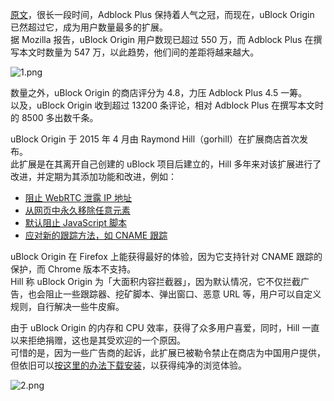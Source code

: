 [原文](https://www.ghacks.net/2022/03/11/ublock-origin-is-now-the-most-popular-firefox-add-on/)，很长一段时间，Adblock Plus 保持着人气之冠，而现在，uBlock Origin 已然超过它，成为用户数量最多的扩展。  
据 Mozilla 报告，uBlock Origin 用户数现已超过 550 万，而 Adblock Plus 在撰写本文时数量为 547 万，以此趋势，他们间的差距将越来越大。

![1.png](https://s2.loli.net/2022/04/14/8OUExfprK3JieGA.png)

数量之外，uBlock Origin 的商店评分为 4.8，力压 Adblock Plus 4.5 一筹。  
以及，uBlock Origin 收到超过 13200 条评论，相对 Adblock Plus 在撰写本文时的 8500 多出数千条。

uBlock Origin 于 2015 年 4 月由 Raymond Hill（gorhill）在扩展商店首次发布。  
此扩展是在其离开自己创建的 uBlock 项目后建立的，Hill 多年来对该扩展进行了改进，并定期为其添加功能和改进，例如：

+ [阻止 WebRTC 泄露 IP 地址](https://www.ghacks.net/2015/07/02/you-can-block-webrtc-from-leaking-your-ip-now-in-ublock-origin/)
+ [从网页中永久移除任意元素](https://www.ghacks.net/2017/02/21/ublock-origin-how-to-remove-any-element-from-a-page-permanently/)
+ [默认阻止 JavaScript 脚本](https://www.ghacks.net/2018/09/25/ublock-origin-can-block-javascript-by-default-now/)
+ [应对新的跟踪方法，如 CNAME 跟踪](https://www.ghacks.net/2019/11/20/ublock-origin-for-firefox-addresses-new-first-party-tracking-method/)

uBlock Origin 在 Firefox 上能获得最好的体验，因为它支持针对 CNAME 跟踪的保护，而 Chrome 版本不支持。  
Hill 称 uBlock Origin 为「大面积内容拦截器」，因为默认情况，它不仅拦截广告，也会阻止一些跟踪器、挖矿脚本、弹出窗口、恶意 URL 等，用户可以自定义规则，自行解决一些牛皮癣。

由于 uBlock Origin 的内存和 CPU 效率，获得了众多用户喜爱，同时，Hill 一直以来拒绝捐赠，这也是其受欢迎的一个原因。  
可惜的是，因为一些广告商的起诉，此扩展已被勒令禁止在商店为中国用户提供，但依旧可以[按这里的办法下载安装](https://www.zhihu.com/question/523163432/answer/2413468931)，以获得纯净的浏览体验。

![2.png](https://s2.loli.net/2022/04/14/u4V6MjiTrWt5PeR.png)